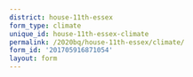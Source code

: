 ```yaml
---
district: house-11th-essex
form_type: climate
unique_id: house-11th-essex-climate
permalink: /2020bq/house-11th-essex/climate/
form_id: '201705916871054'
layout: form
---
```

